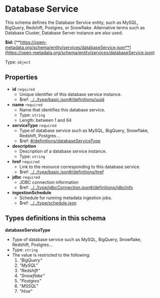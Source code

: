 # Database Service

This schema defines the Database Service entity, such as MySQL, BigQuery, Redshift, Postgres, or Snowflake. Alternative terms such as Database Cluster, Database Server instance are also used.

**$id:** [**https://open-metadata.org/schema/entity/services/databaseService.json**](https://open-metadata.org/schema/entity/services/databaseService.json)

Type: `object`

## Properties

* **id** `required`
  * Unique identifier of this database service instance.
  * $ref: [../../type/basic.json\#/definitions/uuid](../types/basic.md#types-definitions-in-this-schema)
* **name** `required`
  * Name that identifies this database service.
  * Type: `string`
  * Length: between 1 and 64
* **serviceType** `required`
  * Type of database service such as MySQL, BigQuery, Snowflake, Redshift, Postgres...
  * $ref: [\#/definitions/databaseServiceType](database-service.md#types-definitions-in-this-schema)
* **description**
  * Description of a database service instance.
  * Type: `string`
* **href** `required`
  * Link to the resource corresponding to this database service.
  * $ref: [../../type/basic.json\#/definitions/href](../types/basic.md#types-definitions-in-this-schema)
* **jdbc** `required`
  * JDBC connection information
  * $ref: [../../type/jdbcConnection.json\#/definitions/jdbcInfo](../types/jdbc-connection.md#types-definitions-in-this-schema)
* **ingestionSchedule**
  * Schedule for running metadata ingestion jobs.
  * $ref: [../../type/schedule.json](../types/schedule.md)

## Types definitions in this schema

**databaseServiceType**

* Type of database service such as MySQL, BigQuery, Snowflake, Redshift, Postgres...
* Type: `string`
* The value is restricted to the following: 
  1. _"BigQuery"_
  2. _"MySQL"_
  3. _"Redshift"_
  4. _"Snowflake"_
  5. _"Postgres"_
  6. _"MSSQL"_
  7. _"Hive"_

